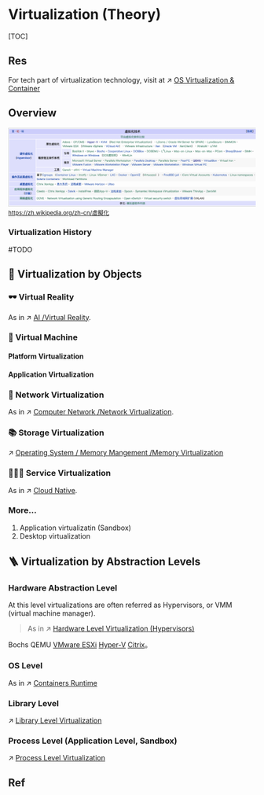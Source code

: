 # Virtualization (Theory)

[TOC]



## Res
For tech part of virtualization technology, visit at ↗ [OS Virtualization & Container](../../../System%20Architecture%20Design/☁️%20Cloud%20Native/🏂%20OS%20Virtualization%20&%20Containers/OS%20Virtualization%20&%20Container.md)



## Overview
![](../../../../Assets/Pics/Screenshot%202023-03-08%20at%2010.28.49%20AM.png)
<small>https://zh.wikipedia.org/zh-cn/虛擬化</small>


### Virtualization History
#TODO 


## 🎲 Virtualization by Objects
### 🕶️ Virtual Reality
As in ↗ [AI /Virtual Reality](../../../Artificial%20Intelligence/Virtual%20Reality/Virtual%20Reality.md).


### 🎰 Virtual Machine
#### Platform Virtualization


#### Application Virtualization


### 🥅 Network Virtualization
As in ↗ [Computer Network /Network Virtualization](../../🏎️%20Computer%20Networking/👰🏻‍♂️%20Network%20Virtualization/Network%20Virtualization.md).


### 📚 Storage Virtualization
↗ [Operating System / Memory Mangement /Memory Virtualization](../Computer%20Microarchitectures%20(Computer%20Organization)/🧝🏻‍♀️%20von%20Neumann%20Based%20Microarchitecture/Memory/Virtual%20Memory%20(Hardware%20and%20Control%20Structure)/Virtual%20Memory%20(Hardware%20and%20Control%20Structure).md)


### 👩🏼‍🍳 Service Virtualization
As in ↗ [Cloud Native](../../../System%20Architecture%20Design/☁️%20Cloud%20Native/Cloud%20Native.md).


### More...
1. Application virtualizatin (Sandbox)
2. Desktop virtualization



## 🪜 Virtualization by Abstraction Levels
### Hardware Abstraction Level
At this level virtualizations are often referred as Hypervisors, or VMM (virtual machine manager).

> As in ↗ [Hardware Level Virtualization (Hypervisors)](Hardware%20Level%20Virtualization%20(Hypervisors)/Hardware%20Level%20Virtualization%20(Hypervisors).md)


Bochs
QEMU
[VMware ESXi](https://zh.wikipedia.org/wiki/VMware_ESXi "VMware ESXi")
[Hyper-V](https://zh.wikipedia.org/wiki/Hyper-V "Hyper-V")
[Citrix](https://zh.wikipedia.org/wiki/%E6%80%9D%E6%9D%B0%E7%B3%BB%E7%BB%9F "思杰系统")。


### OS Level
As in ↗ [Containers Runtime](../../../System%20Architecture%20Design/☁️%20Cloud%20Native/🏂%20OS%20Virtualization%20&%20Containers/🐋%20Containers%20Runtime/Containers%20Runtime.md)


### Library Level
↗ [Library Level Virtualization](Library%20Level%20Virtualization/Library%20Level%20Virtualization.md)


### Process Level (Application Level, Sandbox)
↗ [Process Level Virtualization](Process%20Level%20Virtualization/Process%20Level%20Virtualization.md)



## Ref
[虚拟化技术发展编年史]: https://www.woshipm.com/it/2808541.html
[虚拟化技术概念学习总结]: https://cloud.tencent.com/developer/article/1782543
[虚拟化，看这篇文章就够了]: https://www.51cto.com/article/536043.html
[虚拟化技术的分类及介绍]: https://zhuanlan.zhihu.com/p/102809005
[VPS常用虚拟技术（OpenVZ、Xen、KVM）介绍与比较]: https://zhuanlan.zhihu.com/p/37593753
[虚拟化]: https://zh.wikipedia.org/zh-cn/虛擬化

[理解（计算、网络，存储）虚拟化，只需一篇文章]: https://blog.csdn.net/weixin_57726902/article/details/124072149


[📂 译｜论文｜可虚拟化第三代（计算机）架构的规范化条件（ACM, 1974）]: https://arthurchiao.art/blog/formal-requirements-for-virtualizable-arch-zh/

